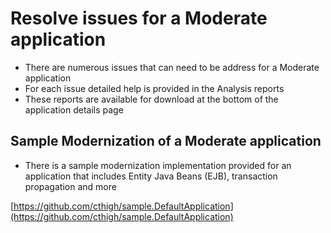 # Resolve issues for a Moderate application

 - There are numerous issues that can need to be address for a Moderate application
 - For each issue detailed help is provided in the Analysis reports
 - These reports are available for download at the bottom of the application details page
 
## Sample Modernization of a Moderate application

- There is a sample modernization implementation provided for an application that includes Entity Java Beans (EJB), transaction propagation and more

[https://github.com/cthigh/sample.DefaultApplication](https://github.com/cthigh/sample.DefaultApplication)